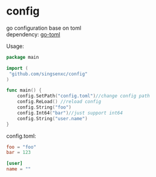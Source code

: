 # config
go configuration base on toml  
dependency: [go-toml](https://github.com/pelletier/go-toml)  

Usage:
```go
package main

import (
 "github.com/singsenxc/config"
)

func main() {
	config.SetPath("config.toml")//change config path
	config.ReLoad() //reload config
	config.String("foo")
	config.Int64("bar")//just support int64
	config.String("user.name")
}
```
config.toml:
```toml
foo = "foo"
bar = 123

[user]
name = ""
```